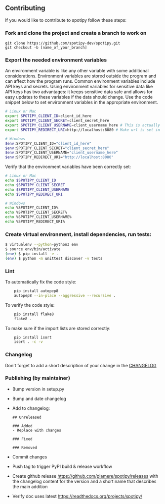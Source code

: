 ## Contributing

If you would like to contribute to spotipy follow these steps:

### Fork and clone the project and create a branch to work on
```git
git clone https://github.com/spotipy-dev/spotipy.git
git checkout -b [name_of_your_branch]
```

### Export the needed environment variables

An environment variable is like any other variable with some additional considerations. Environment variables are stored outside the program and
can affect how the program runs. Common environment variables include API keys and secrets. Using environment variables for sensitive data like
API keys has two advantages: it keeps sensitive data safe and allows for easy updates to these variables if the data should change. Use the code
snippet below to set environment variables in the appropriate environment.

```bash
# Linux or Mac
export SPOTIPY_CLIENT_ID=client_id_here
export SPOTIPY_CLIENT_SECRET=client_secret_here
export SPOTIPY_CLIENT_USERNAME=client_username_here # This is actually an id not spotify display name and can be found [here](https://www.spotify.com/us/account/overview/)
export SPOTIPY_REDIRECT_URI=http://localhost:8080 # Make url is set in app you created to get your ID and SECRET

# Windows
$env:SPOTIPY_CLIENT_ID="client_id_here"
$env:SPOTIPY_CLIENT_SECRET="client_secret_here"
$env:SPOTIPY_CLIENT_USERNAME="client_username_here" 
$env:SPOTIPY_REDIRECT_URI="http://localhost:8080" 
```

Verify that the environment variables have been correctly set:
```bash
# Linux or Mac
echo $SPOTIPY_CLIENT_ID
echo $SPOTIPY_CLIENT_SECRET
echo $SPOTIPY_CLIENT_USERNAME
echo $SPOTIPY_REDIRECT_URI

# Windows
echo %SPOTIPY_CLIENT_ID%
echo %SPOTIPY_CLIENT_SECRET%
echo %SPOTIPY_CLIENT_USERNAME%
echo %SPOTIPY_REDIRECT_URI%
```

### Create virtual environment, install dependencies, run tests:

```bash
$ virtualenv --python=python3 env
$ source env/bin/activate
(env) $ pip install -e . 
(env) $ python -m unittest discover -v tests
```

### Lint

To automatically fix the code style:
```bash
    pip install autopep8
    autopep8 --in-place --aggressive --recursive .
```
To verify the code style:
```bash
    pip install flake8
    flake8 .
```
To make sure if the import lists are stored correctly:
```bash
    pip install isort
    isort . -c -v
```
### Changelog

Don't forget to add a short description of your change in the [CHANGELOG](CHANGELOG.md)

### Publishing (by maintainer)

 - Bump version in setup.py
 - Bump and date changelog
 - Add to changelog:

       ## Unreleased

       ### Added
       - Replace with changes

       ### Fixed

       ### Removed

 - Commit changes
 - Push tag to trigger PyPI build & release workflow
 - Create github release https://github.com/plamere/spotipy/releases with the changelog content
   for the version and a short name that describes the main addition
 - Verify doc uses latest https://readthedocs.org/projects/spotipy/
